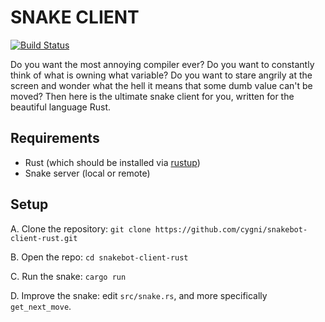 # SNAKE CLIENT

[![Build Status](https://travis-ci.org/cygni/snakebot-client-rust.svg?branch=master)](https://travis-ci.org/cygni/snakebot-client-rust)

Do you want the most annoying compiler ever?
Do you want to constantly think of what is owning what variable?
Do you want to stare angrily at the screen and wonder what the hell it means that some dumb value can't be moved?
Then here is the ultimate snake client for you, written for the beautiful language Rust.

## Requirements

- Rust (which should be installed via [rustup](https://github.com/rust-lang-nursery/rustup.rs))
- Snake server (local or remote)

## Setup

A. Clone the repository: `git clone https://github.com/cygni/snakebot-client-rust.git`

B. Open the repo: `cd snakebot-client-rust`

C. Run the snake: `cargo run`

D. Improve the snake: edit `src/snake.rs`, and more specifically `get_next_move`.
